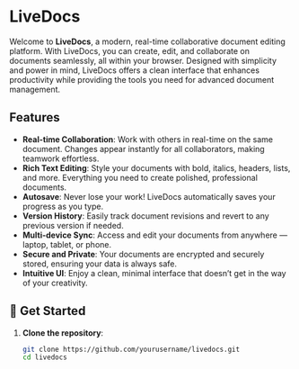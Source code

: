 # LiveDocs

Welcome to **LiveDocs**, a modern, real-time collaborative document editing platform. With LiveDocs, you can create, edit, and collaborate on documents seamlessly, all within your browser. Designed with simplicity and power in mind, LiveDocs offers a clean interface that enhances productivity while providing the tools you need for advanced document management.

## Features

- **Real-time Collaboration**: Work with others in real-time on the same document. Changes appear instantly for all collaborators, making teamwork effortless.
- **Rich Text Editing**: Style your documents with bold, italics, headers, lists, and more. Everything you need to create polished, professional documents.
- **Autosave**: Never lose your work! LiveDocs automatically saves your progress as you type.
- **Version History**: Easily track document revisions and revert to any previous version if needed.
- **Multi-device Sync**: Access and edit your documents from anywhere — laptop, tablet, or phone.
- **Secure and Private**: Your documents are encrypted and securely stored, ensuring your data is always safe.
- **Intuitive UI**: Enjoy a clean, minimal interface that doesn’t get in the way of your creativity.

## 🚀 Get Started

1. **Clone the repository**:
   ```bash
   git clone https://github.com/yourusername/livedocs.git
   cd livedocs
